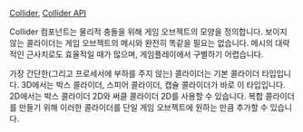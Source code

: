 [Collider](https://docs.unity3d.com/kr/current/Manual/CollidersOverview.html), [Collider API](https://docs.unity3d.com/ScriptReference/Collider.html)

Collider 컴포넌트는 물리적 충돌을 위해 게임 오브젝트의 모양을 정의합니다. 보이지 않는 콜라이더는 게임 오브젝트의 메시와 완전히 똑같을 필요는 없습니다. 메시의 대략적인 근사치로도 효율적일 때가 많으며, 게임플레이에서 구별하기 어렵습니다.

가장 간단한(그리고 프로세서에 부하를 주지 않는) 콜라이더는 기본 콜라이더 타입입니다. 3D에서는 박스 콜라이더, 스피어 콜라이더, 캡슐 콜라이더가 바로 이 타입입니다. 2D에서는 박스 콜라이더 2D와 써클 콜라이더 2D를 사용할 수 있습니다. 복합 콜라이더 를 만들기 위해 이러한 콜라이더를 단일 게임 오브젝트에 원하는 만큼 추가할 수 있습니다.
